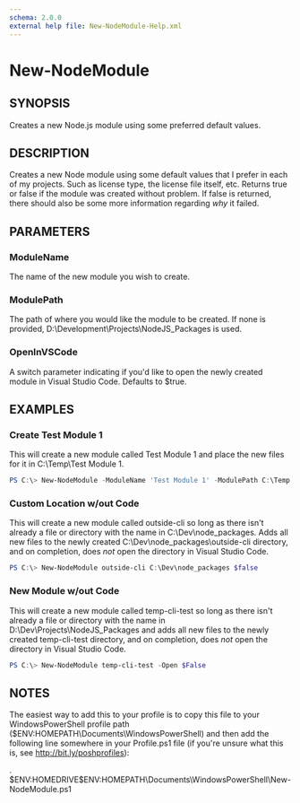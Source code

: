 ```yaml
---
schema: 2.0.0
external help file: New-NodeModule-Help.xml
---
```

# New-NodeModule

## SYNOPSIS

Creates a new Node.js module using some preferred default values.

## DESCRIPTION
  
Creates a new Node module using some default values that I prefer in each of
my projects. Such as license type, the license file itself, etc. Returns true or
false if the module was created without problem. If false is returned, there
should also be some more information regarding *why* it failed.

## PARAMETERS

### ModuleName

The name of the new module you wish to create.

### ModulePath

The path of where you would like the module to be created. If none is
provided, D:\Development\Projects\NodeJS_Packages is used.

### OpenInVSCode

A switch parameter indicating if you'd like to open the newly created module
in Visual Studio Code. Defaults to $true.

## EXAMPLES

### Create Test Module 1

This will create a new module called Test Module 1 and place the new files for
it in C:\Temp\Test Module 1\.

```PowerShell
PS C:\> New-NodeModule -ModuleName 'Test Module 1' -ModulePath C:\Temp
```

### Custom Location w/out Code

This will create a new module called outside-cli so long as there isn't already
a file or directory with the name in C:\Dev\node_packages\. Adds all new files
to the newly created C:\Dev\node_packages\outside-cli directory, and on
completion, does *not* open the directory in Visual Studio Code.

```PowerShell
PS C:\> New-NodeModule outside-cli C:\Dev\node_packages $false
```

### New Module w/out Code

This will create a new module called temp-cli-test so long as there isn't
already a file or directory with the name in D:\Dev\Projects\NodeJS_Packages
and adds all new files to the newly created temp-cli-test directory, and on
completion, does *not* open the directory in Visual Studio Code.

```PowerShell
PS C:\> New-NodeModule temp-cli-test -Open $False
```

## NOTES

The easiest way to add this to your profile is to copy this file to your
WindowsPowerShell profile path ($ENV:HOMEPATH\Documents\WindowsPowerShell) and
then add the following line somewhere in your Profile.ps1 file (if you're unsure
what this is, see http://bit.ly/poshprofiles):

. $ENV:HOMEDRIVE\$ENV:HOMEPATH\Documents\WindowsPowerShell\New-NodeModule.ps1